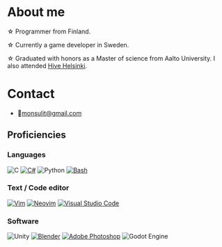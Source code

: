 # About me
☆ Programmer from Finland.

☆ Currently a game developer in Sweden.

☆ Graduated with honors as a Master of science from Aalto University. I also attended [Hive Helsinki](https://www.hive.fi/).


# Contact
- 📨[monsulit@gmail.com](mailto:monsulit@gmail.com)

## Proficiencies

### Languages
![C](https://img.shields.io/badge/C-00599C?style=for-the-badge&logo=c&logoColor=white)
[![C#](https://custom-icon-badges.demolab.com/badge/C%23-%23239120.svg?logo=cshrp&logoColor=white)](#)
![Python](https://img.shields.io/badge/Python-3776AB?style=for-the-badge&logo=python&logoColor=white)
[![Bash](https://img.shields.io/badge/Bash-4EAA25?logo=gnubash&logoColor=fff)](#)

### Text / Code editor
[![Vim](https://img.shields.io/badge/Vim-%2311AB00.svg?logo=vim&logoColor=white)](#)
[![Neovim](https://img.shields.io/badge/Neovim-57A143?logo=neovim&logoColor=fff)](#)
[![Visual Studio Code](https://custom-icon-badges.demolab.com/badge/Visual%20Studio%20Code-0078d7.svg?logo=vsc&logoColor=white)](#)

### Software
![Unity](https://img.shields.io/badge/unity-%23000000.svg?style=for-the-badge&logo=unity&logoColor=white)
[![Blender](https://img.shields.io/badge/Blender-%23F5792A.svg?logo=blender&logoColor=white)](#)
[![Adobe Photoshop](https://img.shields.io/badge/Adobe%20Photoshop-31A8FF?logo=Adobe%20Photoshop&logoColor=black)](#)
![Godot Engine](https://img.shields.io/badge/GODOT-%23FFFFFF.svg?style=for-the-badge&logo=godot-engine) 
